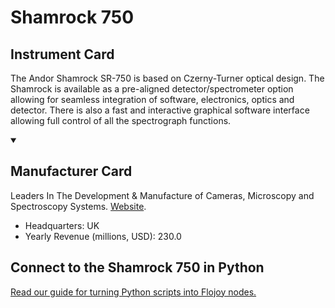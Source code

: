 
# Shamrock 750

## Instrument Card

The Andor Shamrock SR-750 is based on Czerny-Turner optical design. The Shamrock is available as a pre-aligned detector/spectrometer option allowing for seamless integration of software, electronics, optics and detector. There is also a fast and interactive graphical software interface allowing full control of all the spectrograph functions.

<details open>
<summary><h2>Manufacturer Card</h2></summary>

Leaders In The Development & Manufacture of Cameras, Microscopy and Spectroscopy Systems. <a href="https://andor.oxinst.com/">Website</a>.

<ul>
  <li>Headquarters: UK</li>
  <li>Yearly Revenue (millions, USD): 230.0</li>
</ul>
</details>

## Connect to the Shamrock 750 in Python

[Read our guide for turning Python scripts into Flojoy nodes.](https://docs.flojoy.ai/custom-nodes/creating-custom-node/)


